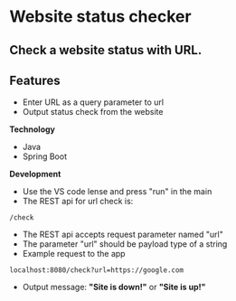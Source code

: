 # Website status checker

## Check a website status with URL.

## Features

-   Enter URL as a query parameter to url
-   Output status check from the website

**Technology**

-   Java
-   Spring Boot

**Development**

-   Use the VS code lense and press "run" in the main
-   The REST api for url check is:

```
/check
```

-   The REST api accepts request parameter named "url"
-   The parameter "url" should be payload type of a string
-   Example request to the app

```
localhost:8080/check?url=https://google.com
```

-   Output message: **"Site is down!"** or **"Site is up!"**
